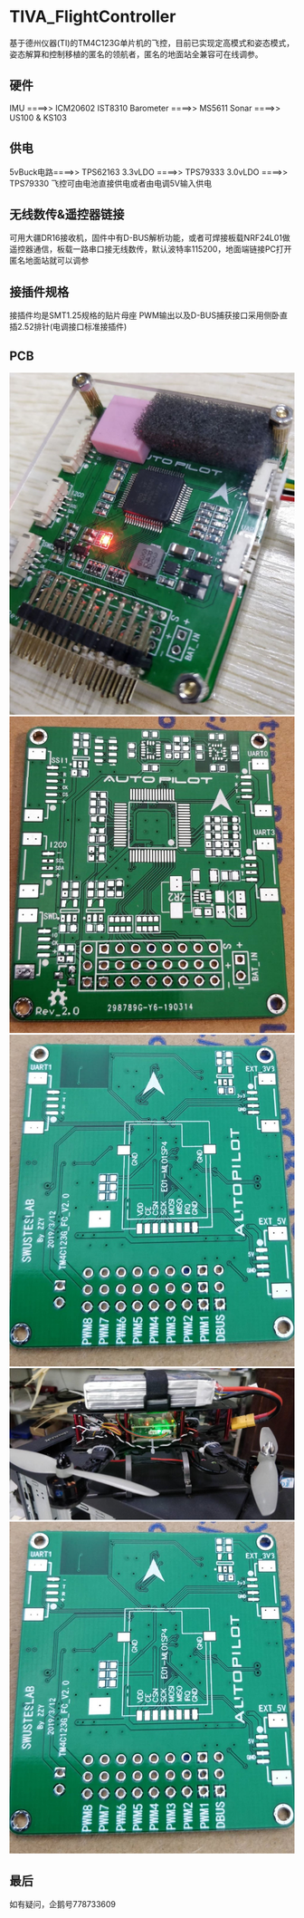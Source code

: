 # TIVA_FlightController
基于德州仪器(TI)的TM4C123G单片机的飞控，目前已实现定高模式和姿态模式，姿态解算和控制移植的匿名的领航者，匿名的地面站全兼容可在线调参。
## 硬件
IMU       ====>> ICM20602 IST8310 
Barometer ====>> MS5611
Sonar     ====>> US100 & KS103
## 供电
5vBuck电路====>> TPS62163
3.3vLDO   ====>> TPS79333
3.0vLDO   ====>> TPS79330
飞控可由电池直接供电或者由电调5V输入供电
## 无线数传&遥控器链接
可用大疆DR16接收机，固件中有D-BUS解析功能，或者可焊接板载NRF24L01做遥控器通信，板载一路串口接无线数传，默认波特率115200，地面端链接PC打开匿名地面站就可以调参
## 接插件规格
接插件均是SMT1.25规格的贴片母座
PWM输出以及D-BUS捕获接口采用侧卧直插2.52排针(电调接口标准接插件)
## PCB
![FC](https://github.com/ZhiyangZhou24/TIVA_FlightController/blob/master/Picture/FC.png "FC")
![PCB_F](https://github.com/ZhiyangZhou24/TIVA_FlightController/blob/master/Picture/PCB_2.jpg "PCBF")
![PCB_B](https://github.com/ZhiyangZhou24/TIVA_FlightController/blob/master/Picture/PCB_1.jpg "PCB_B")
![ASSM](https://github.com/ZhiyangZhou24/TIVA_FlightController/blob/master/Picture/assembled.jpg "ASSM")
![PCB_B](https://github.com/ZhiyangZhou24/TIVA_FlightController/blob/master/Picture/PCB_1.jpg "PCB_B")
## 最后
如有疑问，企鹅号778733609

